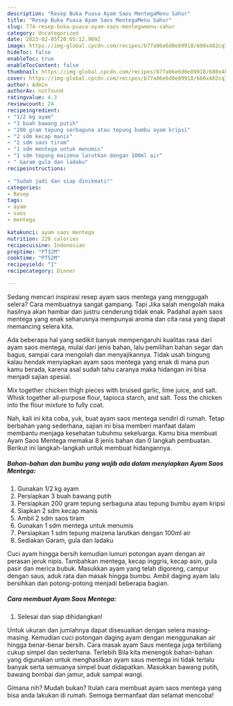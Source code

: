 ```yaml
---
description: "Resep Buka Puasa Ayam Saos MentegaMenu Sahur"
title: "Resep Buka Puasa Ayam Saos MentegaMenu Sahur"
slug: 774-resep-buka-puasa-ayam-saos-mentegamenu-sahur
category: Uncategorized
date: 2023-02-05T20:05:12.909Z
image: https://img-global.cpcdn.com/recipes/b77a06e6d0e89918/680x482cq70/ayam-saos-mentega-foto-resep-utama.jpg
hideToc: false
enableToc: true
enableTocContent: false
thumbnail: https://img-global.cpcdn.com/recipes/b77a06e6d0e89918/680x482cq70/ayam-saos-mentega-foto-resep-utama.jpg
cover: https://img-global.cpcdn.com/recipes/b77a06e6d0e89918/680x482cq70/ayam-saos-mentega-foto-resep-utama.jpg
author: Admin
authorAv: notfound
ratingvalue: 4.3
reviewcount: 24
recipeingredient:
- "1/2 kg ayam"
- "3 buah bawang putih"
- "200 gram tepung serbaguna atau tepung bumbu ayam kripsi"
- "2 sdm kecap manis"
- "2 sdm saos tiram"
- "1 sdm mentega untuk menumis"
- "1 sdm tepung maizena larutkan dengan 100ml air"
- " Garam gula dan ladaku"
recipeinstructions:

- "Sudah jadi dan siap dinikmati!"
categories:
- Resep
tags:
- ayam
- saos
- mentega

katakunci: ayam saos mentega 
nutrition: 220 calories
recipecuisine: Indonesian
preptime: "PT32M"
cooktime: "PT52M"
recipeyield: "1"
recipecategory: Dinner

---
```



Sedang mencari inspirasi resep ayam saos mentega yang menggugah selera? Cara membuatnya sangat gampang. Tapi Jika salah mengolah maka hasilnya akan hambar dan justru cenderung tidak enak. Padahal ayam saos mentega yang enak seharusnya mempunyai aroma dan cita rasa yang dapat memancing selera kita.


Ada beberapa hal yang sedikit banyak mempengaruhi kualitas rasa dari ayam saos mentega, mulai dari jenis bahan, lalu pemilihan bahan segar dan bagus, sampai cara mengolah dan menyajikannya. Tidak usah bingung kalau hendak menyiapkan ayam saos mentega yang enak di mana pun kamu berada, karena asal sudah tahu caranya maka hidangan ini bisa menjadi sajian spesial.

Mix together chicken thigh pieces with bruised garlic, lime juice, and salt. Whisk together all-purpose flour, tapioca starch, and salt. Toss the chicken into the flour mixture to fully coat.


Nah, kali ini kita coba, yuk, buat ayam saos mentega sendiri di rumah. Tetap berbahan yang sederhana, sajian ini bisa memberi manfaat dalam membantu menjaga kesehatan tubuhmu sekeluarga. Kamu bisa membuat Ayam Saos Mentega memakai 8 jenis bahan dan 0 langkah pembuatan. Berikut ini langkah-langkah untuk membuat hidangannya.

<!--inarticleads1-->

##### Bahan-bahan dan bumbu yang wajib ada dalam menyiapkan Ayam Saos Mentega:

1. Gunakan 1/2 kg ayam
1. Persiapkan 3 buah bawang putih
1. Persiapkan 200 gram tepung serbaguna atau tepung bumbu ayam kripsi
1. Siapkan 2 sdm kecap manis
1. Ambil 2 sdm saos tiram
1. Gunakan 1 sdm mentega untuk menumis
1. Persiapkan 1 sdm tepung maizena larutkan dengan 100ml air
1. Sediakan  Garam, gula dan ladaku


Cuci ayam hingga bersih kemudian lumuri potongan ayam dengan air perasan jeruk nipis. Tambahkan mentega, kecap inggris, kecap asin, gula pasir dan merica bubuk. Masukkan ayam yang telah digoreng, campur dengan saus, aduk rata dan masak hingga bumbu. Ambil daging ayam lalu bersihkan dan potong-potong menjadi beberapa bagian. 

<!--inarticleads2-->

##### Cara membuat Ayam Saos Mentega:


1. Selesai dan siap dihidangkan!

Untuk ukuran dan jumlahnya dapat disesuaikan dengan selera masing-masing. Kemudian cuci potongan daging ayam dengan menggunakan air hingga benar-benar bersih. Cara masak ayam Saus mentega juga terbilang cukup simpel dan sederhana. Terlebih Bila kita menengok bahan-bahan yang digunakan untuk menghasilkan ayam saus mentega ini tidak terlalu banyak serta semuanya simpel buat didapatkan. Masukkan bawang putih, bawang bombai dan jamur, aduk sampai wangi. 

Gimana nih? Mudah bukan? Itulah cara membuat ayam saos mentega yang bisa anda lakukan di rumah. Semoga bermanfaat dan selamat mencoba!

